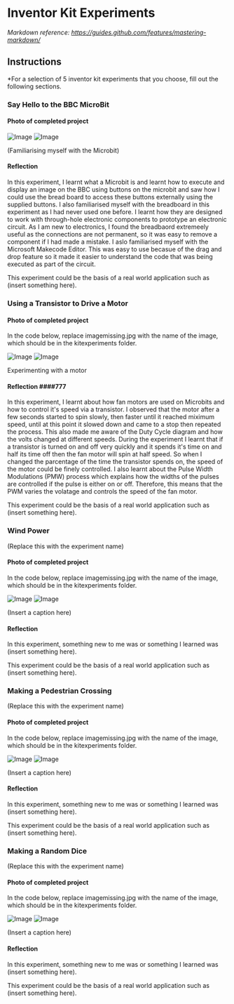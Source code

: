 # Inventor Kit Experiments

*Markdown reference: https://guides.github.com/features/mastering-markdown/*

## Instructions ##

*For a selection of 5 inventor kit experiments that you choose, fill out the following sections.

### Say Hello to the BBC MicroBit ###

#### Photo of completed project ####

![Image](exp1code.png)
![Image](exp1.jpg)

(Familiarising myself with the Microbit)

#### Reflection ####

In this experiment, I learnt what a Microbit is and learnt how to execute and display an image on the BBC using buttons on the microbit and saw how I could use the bread board to access these buttons externally using the supplied buttons. I also familiarised myself with the breadboard in this experiment as I had never used one before. I learnt how they are designed to work with through-hole electronic components to prototype an electronic circuit. As I am new to electronics, I found the breadbaord extremeely useful as the connections are not permanent, so it was easy to remove a component if I had made a mistake. I aslo familiarised myself with the Microsoft Makecode Editor. This was easy to use becasue of the drag and drop feature so it made it easier to understand the code that was being executed as part of the circuit.

This experiment could be the basis of a real world application such as (insert something here).

### Using a Transistor to Drive a Motor ###

#### Photo of completed project ####
In the code below, replace imagemissing.jpg with the name of the image, which should be in the kitexperiments folder.

![Image](exp4code.png)
![Image](exp4.jpg)

Experimenting with a motor

#### Reflection ####777

In this experiment, I learnt about how fan motors are used on Microbits and how to control it's speed via a transistor. I observed that the motor after a few seconds started to spin slowly, then faster until it reached miximum speed, until at this point it slowed down and came to a stop then repeated the process. This also made me aware of the Duty Cycle diagram and how the volts changed at different speeds. During the experiment I learnt that if a transistor is turned on and off very quickly and it spends it's time on and half its time off then the fan motor will spin at half speed. So when I changed the parcentage of the time the transistor spends on, the speed of the motor could be finely controlled. I also learnt about the Pulse Width Modulations (PMW) process which explains how the widths of the pulses are controlled if the pulse is either on or off. Therefore, this means that the PWM varies the volatage and controls the speed of the fan motor. 

This experiment could be the basis of a real world application such as (insert something here).

### Wind Power ###

(Replace this with the experiment name)

#### Photo of completed project ####
In the code below, replace imagemissing.jpg with the name of the image, which should be in the kitexperiments folder.

![Image](exp7code.png)
![Image](exp7.jpg)

(Insert a caption here)

#### Reflection ####

In this experiment, something new to me was or something I learned was (insert something here).

This experiment could be the basis of a real world application such as (insert something here).

### Making a Pedestrian Crossing ###

(Replace this with the experiment name)

#### Photo of completed project ####
In the code below, replace imagemissing.jpg with the name of the image, which should be in the kitexperiments folder.

![Image](exp11code.png)
![Image](exp11.jpg)

(Insert a caption here)

#### Reflection ####

In this experiment, something new to me was or something I learned was (insert something here).

This experiment could be the basis of a real world application such as (insert something here).

### Making a Random Dice ###

(Replace this with the experiment name)

#### Photo of completed project ####
In the code below, replace imagemissing.jpg with the name of the image, which should be in the kitexperiments folder.

![Image](exp12code.png)
![Image](exp12.jpg)

(Insert a caption here)

#### Reflection ####

In this experiment, something new to me was or something I learned was (insert something here).

This experiment could be the basis of a real world application such as (insert something here).

